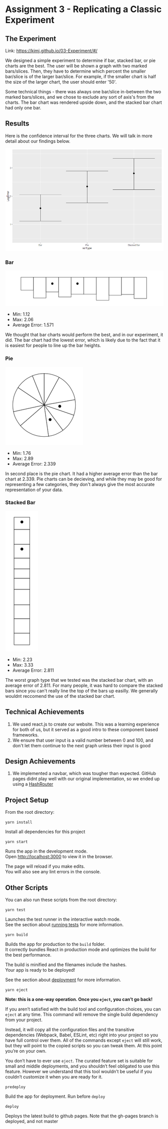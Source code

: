 # Assignment 3 - Replicating a Classic Experiment  

## The Experiment
Link: https://kjmj.github.io/03-Experiment/#/

We designed a simple experiment to determine if bar, stacked bar, or pie charts are the best. The user will be shown a graph with two marked bars/slices. Then, they have to determine which percent the smaller bar/slice is of the larger bar/slice. For example, if the smaller chart is half the size of the larger chart, the user should enter '50'.

Some technical things - there was always one bar/slice in-between the two marked bars/slices, and we chose to exclude any sort of axis's from the charts. The bar chart was rendered upside down, and the stacked bar chart had only one bar. 




## Results

Here is the confidence interval for the three charts. We will talk in more detail about our findings below.

![Confidence Intervals](Experiment-R/Confidence%20Intervals.png)

### Bar
![Bar Chart](assets/bar.png)
- Min: 1.12
- Max: 2.06
- Average Error: 1.571

We thought that bar charts would perform the best, and in our experiment, it did. The bar chart had the lowest error, which is likely due to the fact that it is easiest for people to line up the bar heights.


### Pie
![Pie Chart](assets/pie.png)
- Min: 1.76
- Max: 2.89
- Average Error: 2.339

In second place is the pie chart. It had a higher average error than the bar chart at 2.339. Pie charts can be decieving, and while they may be good for representing a few categories, they don't always give the most accurate representation of your data.

### Stacked Bar
![Stacked Bar Chart](assets/stacked-bar.png)
- Min: 2.23
- Max: 3.33
- Average Error: 2.811

The worst graph type that we tested was the stacked bar chart, with an average error of 2.811. For many people, it was hard to compare the stacked bars since you can't really line the top of the bars up easilly. We generally wouldnt reccomend the use of the stacked bar chart.

## Technical Achievements
1. We used react.js to create our website. This was a learning experience for both of us, but it served as a good intro to these component based frameworks.
2. We ensure that user input is a valid number between 0 and 100, and don't let them continue to the next graph unless their input is good

## Design Achievements
1. We implemented a navbar, which was tougher than expected. GitHub pages didnt play well with our original implementation, so we ended up using a [HashRouter](https://reacttraining.com/react-router/web/api/HashRouter)

## Project Setup

From the root directory:

`yarn install`

Install all dependencies for this project

`yarn start`

Runs the app in the development mode.<br />
Open [http://localhost:3000](http://localhost:3000) to view it in the browser.

The page will reload if you make edits.<br />
You will also see any lint errors in the console.

## Other Scripts

You can also run these scripts from the root directory:

`yarn test`

Launches the test runner in the interactive watch mode.<br />
See the section about [running tests](https://facebook.github.io/create-react-app/docs/running-tests) for more information.

`yarn build`

Builds the app for production to the `build` folder.<br />
It correctly bundles React in production mode and optimizes the build for the best performance.

The build is minified and the filenames include the hashes.<br />
Your app is ready to be deployed!

See the section about [deployment](https://facebook.github.io/create-react-app/docs/deployment) for more information.

`yarn eject`

**Note: this is a one-way operation. Once you `eject`, you can’t go back!**

If you aren’t satisfied with the build tool and configuration choices, you can `eject` at any time. This command will remove the single build dependency from your project.

Instead, it will copy all the configuration files and the transitive dependencies (Webpack, Babel, ESLint, etc) right into your project so you have full control over them. All of the commands except `eject` will still work, but they will point to the copied scripts so you can tweak them. At this point you’re on your own.

You don’t have to ever use `eject`. The curated feature set is suitable for small and middle deployments, and you shouldn’t feel obligated to use this feature. However we understand that this tool wouldn’t be useful if you couldn’t customize it when you are ready for it.

`predeploy`

Build the app for deployment. Run before `deploy`

`deploy`

Deploys the latest build to github pages. Note that the gh-pages branch is deployed, and not master